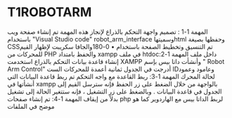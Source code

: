 # T1ROBOTARM
المهمة 1-1 : تصميم واجهة التحكم بالذراع لإنجاز هذه المهمة تم إنشاء صفحة ويب باستخدام
"Visual Studio code"
robot_arm_interface وسميتهاhtml وحفظها بصيغة
CSSتم التنسيق وتخطيط الصفحة باستخدام
•	0-180والجافا سكريبت لإظهار القيم للمحركات من
PHP والحفظ بامتداد
xampp في ملف htdocداخل ملف
المهمة 1-2: إنشاء قاعدة بيانات التحكم بالذراع
استخدمت XAMPP
وأنشأت داتا بيس بإسم
" Robot Arm Control"
أدرجت في الجدول ثمانية أعمدة للمحركات الست
IDوعامود
وعمود لحالة المحرك
المهمة 1-3: ربط القاعدة مع واجه التحكم
تم ربط قاعدة البيانات التي أنشأتها في
xampp
بالواجهة
من خلال الضغط على زر الحفظ فإنه سترسل القيم إلى الجدول في قاعدة البيانات . وبالضغط على زر التشغيل
، فإنه ستتغير الحالة إلى تشغيل بدلاً من إيقاف
المهمة 1-4: تم إنشاء صفحات
php
لربط الداتا بيس
مع الهاردوير كما هو موضح في الملفات
